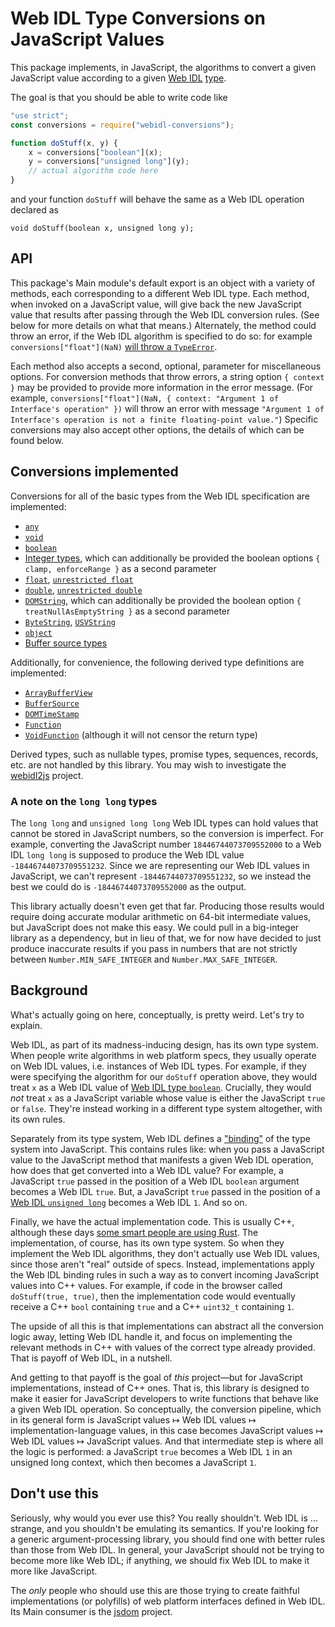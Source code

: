 # Web IDL Type Conversions on JavaScript Values

This package implements, in JavaScript, the algorithms to convert a given JavaScript value according to a given [Web IDL](http://heycam.github.io/webidl/) [type](http://heycam.github.io/webidl/#idl-types).

The goal is that you should be able to write code like

```js
"use strict";
const conversions = require("webidl-conversions");

function doStuff(x, y) {
    x = conversions["boolean"](x);
    y = conversions["unsigned long"](y);
    // actual algorithm code here
}
```

and your function `doStuff` will behave the same as a Web IDL operation declared as

```webidl
void doStuff(boolean x, unsigned long y);
```

## API

This package's Main module's default export is an object with a variety of methods, each corresponding to a different Web IDL type. Each method, when invoked on a JavaScript value, will give back the new JavaScript value that results after passing through the Web IDL conversion rules. (See below for more details on what that means.) Alternately, the method could throw an error, if the Web IDL algorithm is specified to do so: for example `conversions["float"](NaN)` [will throw a `TypeError`](http://heycam.github.io/webidl/#es-float).

Each method also accepts a second, optional, parameter for miscellaneous options. For conversion methods that throw errors, a string option `{ context }` may be provided to provide more information in the error message. (For example, `conversions["float"](NaN, { context: "Argument 1 of Interface's operation" })` will throw an error with message `"Argument 1 of Interface's operation is not a finite floating-point value."`) Specific conversions may also accept other options, the details of which can be found below.

## Conversions implemented

Conversions for all of the basic types from the Web IDL specification are implemented:

- [`any`](https://heycam.github.io/webidl/#es-any)
- [`void`](https://heycam.github.io/webidl/#es-void)
- [`boolean`](https://heycam.github.io/webidl/#es-boolean)
- [Integer types](https://heycam.github.io/webidl/#es-integer-types), which can additionally be provided the boolean options `{ clamp, enforceRange }` as a second parameter
- [`float`](https://heycam.github.io/webidl/#es-float), [`unrestricted float`](https://heycam.github.io/webidl/#es-unrestricted-float)
- [`double`](https://heycam.github.io/webidl/#es-double), [`unrestricted double`](https://heycam.github.io/webidl/#es-unrestricted-double)
- [`DOMString`](https://heycam.github.io/webidl/#es-DOMString), which can additionally be provided the boolean option `{ treatNullAsEmptyString }` as a second parameter
- [`ByteString`](https://heycam.github.io/webidl/#es-ByteString), [`USVString`](https://heycam.github.io/webidl/#es-USVString)
- [`object`](https://heycam.github.io/webidl/#es-object)
- [Buffer source types](https://heycam.github.io/webidl/#es-buffer-source-types)

Additionally, for convenience, the following derived type definitions are implemented:

- [`ArrayBufferView`](https://heycam.github.io/webidl/#ArrayBufferView)
- [`BufferSource`](https://heycam.github.io/webidl/#BufferSource)
- [`DOMTimeStamp`](https://heycam.github.io/webidl/#DOMTimeStamp)
- [`Function`](https://heycam.github.io/webidl/#Function)
- [`VoidFunction`](https://heycam.github.io/webidl/#VoidFunction) (although it will not censor the return type)

Derived types, such as nullable types, promise types, sequences, records, etc. are not handled by this library. You may wish to investigate the [webidl2js](https://github.com/jsdom/webidl2js) project.

### A note on the `long long` types

The `long long` and `unsigned long long` Web IDL types can hold values that cannot be stored in JavaScript numbers, so the conversion is imperfect. For example, converting the JavaScript number `18446744073709552000` to a Web IDL `long long` is supposed to produce the Web IDL value `-18446744073709551232`. Since we are representing our Web IDL values in JavaScript, we can't represent `-18446744073709551232`, so we instead the best we could do is `-18446744073709552000` as the output.

This library actually doesn't even get that far. Producing those results would require doing accurate modular arithmetic on 64-bit intermediate values, but JavaScript does not make this easy. We could pull in a big-integer library as a dependency, but in lieu of that, we for now have decided to just produce inaccurate results if you pass in numbers that are not strictly between `Number.MIN_SAFE_INTEGER` and `Number.MAX_SAFE_INTEGER`.

## Background

What's actually going on here, conceptually, is pretty weird. Let's try to explain.

Web IDL, as part of its madness-inducing design, has its own type system. When people write algorithms in web platform specs, they usually operate on Web IDL values, i.e. instances of Web IDL types. For example, if they were specifying the algorithm for our `doStuff` operation above, they would treat `x` as a Web IDL value of [Web IDL type `boolean`](http://heycam.github.io/webidl/#idl-boolean). Crucially, they would _not_ treat `x` as a JavaScript variable whose value is either the JavaScript `true` or `false`. They're instead working in a different type system altogether, with its own rules.

Separately from its type system, Web IDL defines a ["binding"](http://heycam.github.io/webidl/#ecmascript-binding) of the type system into JavaScript. This contains rules like: when you pass a JavaScript value to the JavaScript method that manifests a given Web IDL operation, how does that get converted into a Web IDL value? For example, a JavaScript `true` passed in the position of a Web IDL `boolean` argument becomes a Web IDL `true`. But, a JavaScript `true` passed in the position of a [Web IDL `unsigned long`](http://heycam.github.io/webidl/#idl-unsigned-long) becomes a Web IDL `1`. And so on.

Finally, we have the actual implementation code. This is usually C++, although these days [some smart people are using Rust](https://github.com/servo/servo). The implementation, of course, has its own type system. So when they implement the Web IDL algorithms, they don't actually use Web IDL values, since those aren't "real" outside of specs. Instead, implementations apply the Web IDL binding rules in such a way as to convert incoming JavaScript values into C++ values. For example, if code in the browser called `doStuff(true, true)`, then the implementation code would eventually receive a C++ `bool` containing `true` and a C++ `uint32_t` containing `1`.

The upside of all this is that implementations can abstract all the conversion logic away, letting Web IDL handle it, and focus on implementing the relevant methods in C++ with values of the correct type already provided. That is payoff of Web IDL, in a nutshell.

And getting to that payoff is the goal of _this_ project—but for JavaScript implementations, instead of C++ ones. That is, this library is designed to make it easier for JavaScript developers to write functions that behave like a given Web IDL operation. So conceptually, the conversion pipeline, which in its general form is JavaScript values ↦ Web IDL values ↦ implementation-language values, in this case becomes JavaScript values ↦ Web IDL values ↦ JavaScript values. And that intermediate step is where all the logic is performed: a JavaScript `true` becomes a Web IDL `1` in an unsigned long context, which then becomes a JavaScript `1`.

## Don't use this

Seriously, why would you ever use this? You really shouldn't. Web IDL is … strange, and you shouldn't be emulating its semantics. If you're looking for a generic argument-processing library, you should find one with better rules than those from Web IDL. In general, your JavaScript should not be trying to become more like Web IDL; if anything, we should fix Web IDL to make it more like JavaScript.

The _only_ people who should use this are those trying to create faithful implementations (or polyfills) of web platform interfaces defined in Web IDL. Its Main consumer is the [jsdom](https://github.com/jsdom/jsdom) project.

